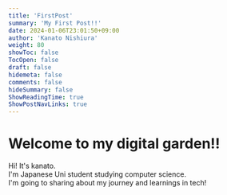 ```yaml
---
title: 'FirstPost'
summary: 'My First Post!!'
date: 2024-01-06T23:01:50+09:00
author: 'Kanato Nishiura'
weight: 80
showToc: false
TocOpen: false
draft: false
hidemeta: false
comments: false
hideSummary: false
ShowReadingTime: true
ShowPostNavLinks: true
---
```


# Welcome to my digital garden!!  

Hi! It's kanato.  
I'm Japanese Uni student studying computer science.  
I'm going to sharing about my journey and learnings in tech!  